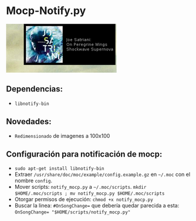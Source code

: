 # Mocp-Notify.py

![Mocp_notify en acción](https://github.com/Tarrasquero/notify_mocp.py/blob/master/Screenshot-py.png)



## Dependencias:
- `libnotify-bin`

## Novedades:
- `Redimensionado` de imagenes a 100x100

## Configuración para notificación de mocp:
- `sudo apt-get install libnotify-bin`
- Extraer `/usr/share/doc/moc/example/config.example.gz` en `~/.moc` con el nombre `config`.
- Mover scripts: `notify_mocp.py` a `~/.moc/scripts`.
`mkdir $HOME/.moc/scripts ; mv notify_mocp.py $HOME/.moc/scripts`
- Otorgar permisos de ejecución:  `chmod +x notify_mocp.py`
- Buscar la linea: `#OnSongChange=` que debería quedar parecida a esta: `OnSongChange= "$HOME/scripts/notify_mocp.py"` 
